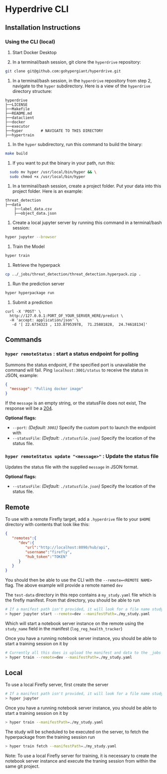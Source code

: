 # Hyperdrive CLI

## Installation Instructions

### Using the CLI (local)

1. Start Docker Desktop

1. In a terminal/bash session, git clone the `hyperdrive` repository:

```bash
git clone git@github.com:gohypergiant/hyperdrive.git
```

1. In a terminal/bash session, in the `hyperdrive` repository from step 2, navigate to the `hyper` subdirectory. Here is a view of the `hyperdrive` directory structure:

```
hyperdrive
├──LICENSE
├──Makefile
├──README.md
├──dataclient
├──docker
├──executor
├──hyper        # NAVIGATE TO THIS DIRECTORY
├──hypertrain
```

1. In the `hyper` subdirectory, run this command to build the binary:

```bash
make build
```

1. If you want to put the binary in your path, run this:

```bash
  sudo mv hyper /usr/local/bin/hyper && \
  sudo chmod +x /usr/local/bin/hyper
```

1. In a terminal/bash session, create a project folder. Put your data into this project folder. Here is an example:

```
threat_detection
├──data
    ├──label_data.csv
    ├──object_data.json
```

1. Create a local jupyter server by running this command in a terminal/bash session:

```bash
hyper jupyter --browser
```

1. Train the Model

```bash
hyper train
```

1. Retrieve the hyperpack

```bash
cp ../_jobs/threat_detection/threat_detection.hyperpack.zip .
```

1. Run the prediction server

```bash
hyper hyperpackage run
```

1. Submit a prediction

```
curl -X 'POST' \
  http://127.0.0.1:PORT_OF_YOUR_SERVER_HERE/predict \
  -H 'accept: application/json' \
   -d '[ 22.6734323 , 133.87953978,  71.25881828,  24.74618134]'
```

## Commands

### `hyper remoteStatus` : start a status endpoint for polling

Summons the status endpoint, if the specified port is unavailable the command will fail. Ping `localhost:3001/status` to receive the status in JSON, example:

```json
{
  "message": "Pulling docker image"
}
```

If the `message` is an empty string, or the statusFile does not exist, The response will be a [204](https://developer.mozilla.org/en-US/docs/Web/HTTP/Status/204).

**Optional flags:**

- `--port`: _(Default: `3001`)_ Specify the custom port to launch the endpoint with
- `--statusFile`: _(Default: `./statusfile.json`)_ Specify the location of the status file.

### `hyper remoteStatus update "<message>"` : Update the status file

Updates the status file with the supplied `message` in JSON format.

**Optional flags:**

- `--statusFile`: _(Default: `./statusfile.json`)_ Specify the location of the status file.

## Remote

To use with a remote Firefly target, add a `.hyperdrive` file to your `$HOME` directory with contents that look like this:
```json
{
   "remotes":{
      "dev":{
         "url":"http://localhost:8090/hub/api",
         "username":"firefly",
         "hub_token":"TOKEN"
      }
   }
}
```

You should then be able to use the CLI with the `--remote=<REMOTE NAME>` flag. The above example will provide a remote named `dev`


The `test-data` directory in this repo contains a `my_study.yaml` file which is the firefly manifest. From that directory, you should be able to run
```bash
# If a manifest path isn't provided, it will look for a file name study.yaml by default
> hyper jupyter start --remote=dev --manifestPath=./my_study.yaml
```
Which will start a notebook server instance on the remote using the `study_name` field in the manifest (`log_reg_health_tracker`)

Once you have a running notebook server instance, you should be able to start a training session on it by
```bash
# Currently all this does is upload the manifest and data to the _jobs folder
> hyper train --remote=dev --manifestPath=./my_study.yaml
```

## Local

To use a local Firefly server, first create the server

```bash
# If a manifest path isn't provided, it will look for a file name study.yaml by default
> hyper jupyter
```

Once you have a running notebook server instance, you should be able to start a training session on it by
```bash
> hyper train --manifestPath=./my_study.yaml
```

The study will be scheduled to be executed on the server, to fetch the hyperpackage from the training session run
```bash
> hyper train fetch --manifestPath=./my_study.yaml
```


Note: To use a local Firefly server for training, it is necessary to create the notebook server instance and execute the traning session from within the same git project.

